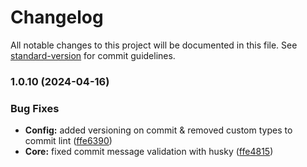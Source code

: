 # Changelog

All notable changes to this project will be documented in this file. See [standard-version](https://github.com/conventional-changelog/standard-version) for commit guidelines.

### 1.0.10 (2024-04-16)


### Bug Fixes

* **Config:** added versioning on commit & removed custom types to commit lint ([ffe6390](https://github.com/kimani-kabiria/hello-kit-ui/commits/ffe6390c8c89dc3b083d167c403ddd3372723d62))
* **Core:** fixed commit message validation with husky ([ffe4815](https://github.com/kimani-kabiria/hello-kit-ui/commits/ffe4815e2b75dfcb00e785bf29596111e2198105))
